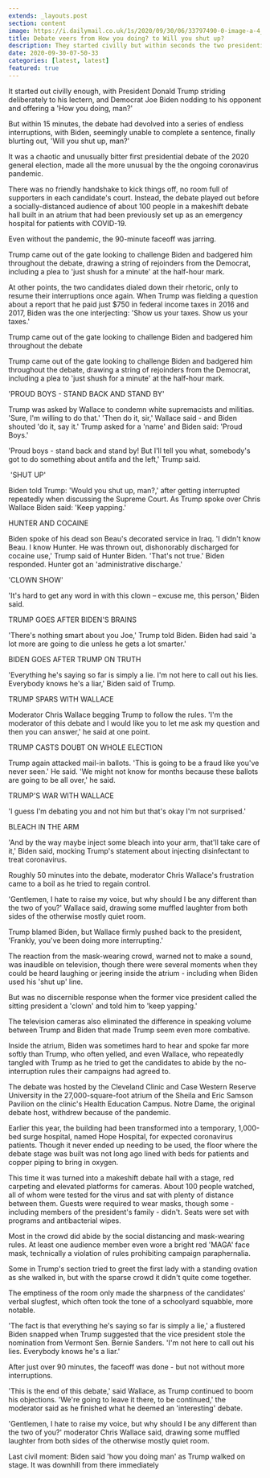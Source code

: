 ```yaml
---
extends: _layouts.post
section: content
image: https://i.dailymail.co.uk/1s/2020/09/30/06/33797490-0-image-a-4_1601442892452.jpg 
title: Debate veers from How you doing? to Will you shut up? 
description: They started civilly but within seconds the two presidential contenders turned the debate into an ugly slug-fest with moderator Chris Wallace taking part in the shouting too. 
date: 2020-09-30-07-50-33 
categories: [latest, latest] 
featured: true 
--- 
```

 It started out civilly enough, with President Donald Trump striding deliberately to his lectern, and Democrat Joe Biden nodding to his opponent and offering a 'How you doing, man?'

But within 15 minutes, the debate had devolved into a series of endless interruptions, with Biden, seemingly unable to complete a sentence, finally blurting out, 'Will you shut up, man?'

It was a chaotic and unusually bitter first presidential debate of the 2020 general election, made all the more unusual by the the ongoing coronavirus pandemic. 

There was no friendly handshake to kick things off, no room full of supporters in each candidate's court. Instead, the debate played out before a socially-distanced audience of about 100 people in a makeshift debate hall built in an atrium that had been previously set up as an emergency hospital for patients with COVID-19.

Even without the pandemic, the 90-minute faceoff was jarring.

Trump came out of the gate looking to challenge Biden and badgered him throughout the debate, drawing a string of rejoinders from the Democrat, including a plea to 'just shush for a minute' at the half-hour mark.

At other points, the two candidates dialed down their rhetoric, only to resume their interruptions once again. When Trump was fielding a question about a report that he paid just $750 in federal income taxes in 2016 and 2017, Biden was the one interjecting: 'Show us your taxes. Show us your taxes.'

Trump came out of the gate looking to challenge Biden and badgered him throughout the debate

Trump came out of the gate looking to challenge Biden and badgered him throughout the debate, drawing a string of rejoinders from the Democrat, including a plea to 'just shush for a minute' at the half-hour mark.

'PROUD BOYS - STAND BACK AND STAND BY'

Trump was asked by Wallace to condemn white supremacists and militias. 'Sure, I'm willing to do that.' 'Then do it, sir,' Wallace said - and Biden shouted 'do it, say it.' Trump asked for a 'name' and Biden said: 'Proud Boys.'

'Proud boys - stand back and stand by! But I'll tell you what, somebody's got to do something about antifa and the left,' Trump said.

 'SHUT UP'

Biden told Trump: 'Would you shut up, man?,' after getting interrupted repeatedly when discussing the Supreme Court. As Trump spoke over Chris Wallace Biden said: 'Keep yapping.' 

HUNTER AND COCAINE



Biden spoke of his dead son Beau's decorated service in Iraq. 'I didn't know Beau. I know Hunter. He was thrown out, dishonorably discharged for cocaine use,' Trump said of Hunter Biden. 'That's not true.' Biden responded. Hunter got an 'administrative discharge.' 

'CLOWN SHOW' 

'It's hard to get any word in with this clown – excuse me, this person,' Biden said.

TRUMP GOES AFTER BIDEN'S BRAINS 

'There's nothing smart about you Joe,' Trump told Biden. Biden had said 'a lot more are going to die unless he gets a lot smarter.'

BIDEN GOES AFTER TRUMP ON TRUTH

'Everything he's saying so far is simply a lie. I'm not here to call out his lies. Everybody knows he's a liar,' Biden said of Trump. 

TRUMP SPARS WITH WALLACE  

Moderator Chris Wallace begging Trump to follow the rules. 'I'm the moderator of this debate and I would like you to let me ask my question and then you can answer,' he said at one point. 

TRUMP CASTS DOUBT ON WHOLE ELECTION 

Trump again attacked mail-in ballots. 'This is going to be a fraud like you've never seen.' He said. 'We might not know for months because these ballots are going to be all over,' he said.  

TRUMP'S WAR WITH WALLACE 



'I guess I'm debating you and not him but that's okay I'm not surprised.' 

BLEACH IN THE ARM 



'And by the way maybe inject some bleach into your arm, that'll take care of it,' Biden said, mocking Trump's statement about injecting disinfectant to treat coronavirus.

Roughly 50 minutes into the debate, moderator Chris Wallace's frustration came to a boil as he tried to regain control.

'Gentlemen, I hate to raise my voice, but why should I be any different than the two of you?' Wallace said, drawing some muffled laughter from both sides of the otherwise mostly quiet room.

Trump blamed Biden, but Wallace firmly pushed back to the president, 'Frankly, you've been doing more interrupting.'

The reaction from the mask-wearing crowd, warned not to make a sound, was inaudible on television, though there were several moments when they could be heard laughing or jeering inside the atrium - including when Biden used his 'shut up' line.

But was no discernible response when the former vice president called the sitting president a 'clown' and told him to 'keep yapping.'

The television cameras also eliminated the difference in speaking volume between Trump and Biden that made Trump seem even more combative. 

Inside the atrium, Biden was sometimes hard to hear and spoke far more softly than Trump, who often yelled, and even Wallace, who repeatedly tangled with Trump as he tried to get the candidates to abide by the no-interruption rules their campaigns had agreed to.

The debate was hosted by the Cleveland Clinic and Case Western Reserve University in the 27,000-square-foot atrium of the Sheila and Eric Samson Pavilion on the clinic's Health Education Campus. Notre Dame, the original debate host, withdrew because of the pandemic.

Earlier this year, the building had been transformed into a temporary, 1,000-bed surge hospital, named Hope Hospital, for expected coronavirus patients. Though it never ended up needing to be used, the floor where the debate stage was built was not long ago lined with beds for patients and copper piping to bring in oxygen.

This time it was turned into a makeshift debate hall with a stage, red carpeting and elevated platforms for cameras. About 100 people watched, all of whom were tested for the virus and sat with plenty of distance between them. Guests were required to wear masks, though some - including members of the president's family - didn't. Seats were set with programs and antibacterial wipes.

Most in the crowd did abide by the social distancing and mask-wearing rules. At least one audience member even wore a bright red 'MAGA' face mask, technically a violation of rules prohibiting campaign paraphernalia.

Some in Trump's section tried to greet the first lady with a standing ovation as she walked in, but with the sparse crowd it didn't quite come together.

The emptiness of the room only made the sharpness of the candidates' verbal slugfest, which often took the tone of a schoolyard squabble, more notable.

'The fact is that everything he's saying so far is simply a lie,' a flustered Biden snapped when Trump suggested that the vice president stole the nomination from Vermont Sen. Bernie Sanders. 'I'm not here to call out his lies. Everybody knows he's a liar.'

After just over 90 minutes, the faceoff was done - but not without more interruptions.

'This is the end of this debate,' said Wallace, as Trump continued to boom his objections. 'We're going to leave it there, to be continued,' the moderator said as he finished what he deemed an 'interesting' debate.

'Gentlemen, I hate to raise my voice, but why should I be any different than the two of you?' moderator Chris Wallace said, drawing some muffled laughter from both sides of the otherwise mostly quiet room.

Last civil moment: Biden said 'how you doing man' as Trump walked on stage. It was downhill from there immediately

